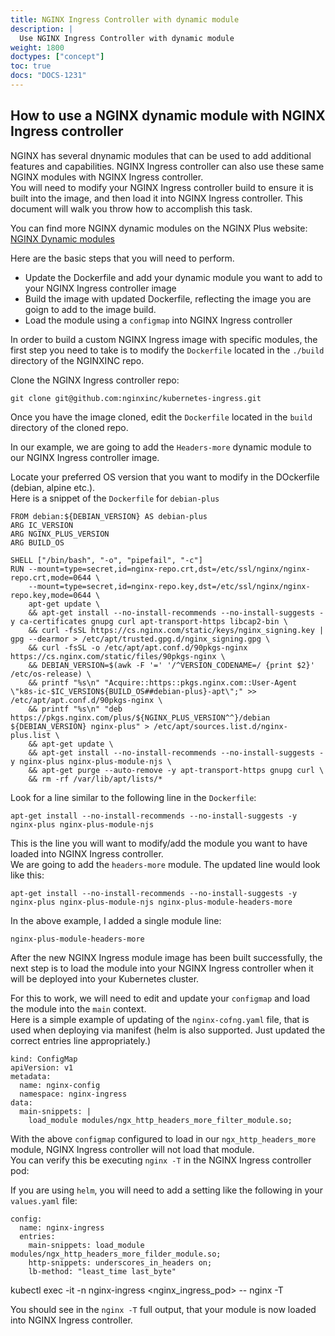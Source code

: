 ```yaml
---
title: NGINX Ingress Controller with dynamic module
description: |
  Use NGINX Ingress Controller with dynamic module
weight: 1800
doctypes: ["concept"]
toc: true
docs: "DOCS-1231"
---
```


## How to use a NGINX dynamic module with NGINX Ingress controller    

NGINX has several dnynamic modules that can be used to add additional features and capabilities. NGINX Ingress controller can also use these same NGINX modules with NGINX Ingress controller.     
You will need to modify your NGINX Ingress controller build to ensure it is built into the image, and then load it into NGINX Ingress controller.
This document will walk you throw how to accomplish this task.


You can find more NGINX dynamic modules on the NGINX Plus website:    
[NGINX Dynamic modules](https://docs.nginx.com/nginx/admin-guide/dynamic-modules/dynamic-modules/)

Here are the basic steps that you will need to perform.    

- Update the Dockerfile and add your dynamic module you want to add to your NGINX Ingress controller image
- Build the image with updated Dockerfile, reflecting the image you are goign to add to the image build.    
- Load the module using a `configmap` into NGINX Ingress controller

In order to build a custom NGINX Ingress image with specific modules, the first step you need to take is to modify the `Dockerfile` located in the `./build` directory of the NGINXINC repo. 

Clone the NGINX Ingress controller repo:    

```
git clone git@github.com:nginxinc/kubernetes-ingress.git
```

Once you have the image cloned, edit the `Dockerfile` located in the `build` directory of the cloned repo.


In our example, we are going to add the `Headers-more` dynamic module to our NGINX Ingress controller image.    

Locate your preferred OS version that you want to modify in the DOckerfile (debian, alpine etc.).  
Here is a snippet of the `Dockerfile` for `debian-plus`

```
FROM debian:${DEBIAN_VERSION} AS debian-plus
ARG IC_VERSION
ARG NGINX_PLUS_VERSION
ARG BUILD_OS

SHELL ["/bin/bash", "-o", "pipefail", "-c"]
RUN --mount=type=secret,id=nginx-repo.crt,dst=/etc/ssl/nginx/nginx-repo.crt,mode=0644 \
	--mount=type=secret,id=nginx-repo.key,dst=/etc/ssl/nginx/nginx-repo.key,mode=0644 \
	apt-get update \
	&& apt-get install --no-install-recommends --no-install-suggests -y ca-certificates gnupg curl apt-transport-https libcap2-bin \
	&& curl -fsSL https://cs.nginx.com/static/keys/nginx_signing.key | gpg --dearmor > /etc/apt/trusted.gpg.d/nginx_signing.gpg \
	&& curl -fsSL -o /etc/apt/apt.conf.d/90pkgs-nginx https://cs.nginx.com/static/files/90pkgs-nginx \
	&& DEBIAN_VERSION=$(awk -F '=' '/^VERSION_CODENAME=/ {print $2}' /etc/os-release) \
	&& printf "%s\n" "Acquire::https::pkgs.nginx.com::User-Agent \"k8s-ic-$IC_VERSION${BUILD_OS##debian-plus}-apt\";" >> /etc/apt/apt.conf.d/90pkgs-nginx \
	&& printf "%s\n" "deb https://pkgs.nginx.com/plus/${NGINX_PLUS_VERSION^^}/debian ${DEBIAN_VERSION} nginx-plus" > /etc/apt/sources.list.d/nginx-plus.list \
	&& apt-get update \
	&& apt-get install --no-install-recommends --no-install-suggests -y nginx-plus nginx-plus-module-njs \
	&& apt-get purge --auto-remove -y apt-transport-https gnupg curl \
	&& rm -rf /var/lib/apt/lists/*
```

Look for a line similar to the following line in the `Dockerfile`:

```
apt-get install --no-install-recommends --no-install-suggests -y nginx-plus nginx-plus-module-njs
```

This is the line you will want to modify/add the module you want to have loaded into NGINX Ingress controller.   
We are going to add the `headers-more` module. The updated line would look like this:

```
apt-get install --no-install-recommends --no-install-suggests -y nginx-plus nginx-plus-module-njs nginx-plus-module-headers-more
```

In the above example, I added a single module line:
```
nginx-plus-module-headers-more
```

After the new NGINX Ingress module image has been built successfully, the next step is to load the module into your NGINX Ingress controller when it will be deployed into your Kubernetes cluster.

For this to work, we will need to edit and update your `configmap` and load the module into the `main` context.   
Here is a simple example of updating of the `nginx-cofng.yaml` file, that is used when deploying via manifest (helm is also supported. Just updated the correct entries line appropriately.)

```
kind: ConfigMap
apiVersion: v1
metadata:
  name: nginx-config
  namespace: nginx-ingress
data:
  main-snippets: |
    load_module modules/ngx_http_headers_more_filter_module.so;
```

With the above `configmap` configured to load in our `ngx_http_headers_more` module, NGINX Ingress controller will not load that module.   
You can verify this be executing `nginx -T` in the NGINX Ingress controller pod:

If you are using `helm`, you will need to add a setting like the following in your `values.yaml` file:    

```
config:
  name: nginx-ingress
  entries:
    main-snippets: load_module modules/ngx_http_headers_more_filder_module.so;
    http-snippets: underscores_in_headers on;
    lb-method: "least_time last_byte"
```

kubectl exec -it -n nginx-ingress <nginx_ingress_pod> -- nginx -T

You should see in the `nginx -T` full output, that your module is now loaded into NGINX Ingress controller.

